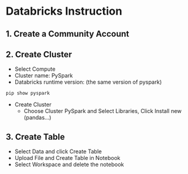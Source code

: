 # Databricks Instruction



## 1. Create a Community Account



## 2. Create Cluster

- Select Compute
- Cluster name: PySpark
- Databricks runtime version: (the same version of pyspark)

```
pip show pyspark
```

- Create Cluster
  - Choose Cluster PySpark and Select Libraries, Click Install new (pandas...)



## 3. Create Table

- Select Data and click Create Table
- Upload File and Create Table in Notebook
- Select Workspace and delete the notebook